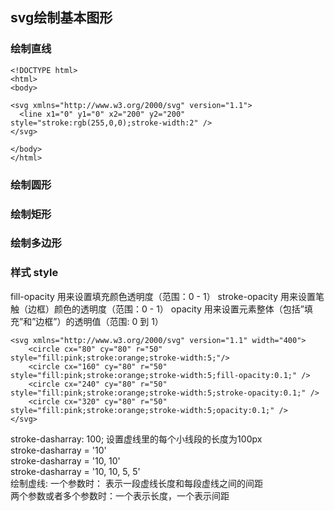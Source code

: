 ## svg绘制基本图形   
### 绘制直线
```
<!DOCTYPE html>  
<html>  
<body>   

<svg xmlns="http://www.w3.org/2000/svg" version="1.1">    
  <line x1="0" y1="0" x2="200" y2="200" style="stroke:rgb(255,0,0);stroke-width:2" />    
</svg>   

</body>  
</html>    
```
### 绘制圆形
### 绘制矩形
### 绘制多边形

### 样式 style
fill-opacity 用来设置填充颜色透明度（范围：0 - 1） 
stroke-opacity 用来设置笔触（边框）颜色的透明度（范围：0 - 1） 
opacity 用来设置元素整体（包括”填充”和”边框”）的透明值（范围: 0 到 1）  
```
<svg xmlns="http://www.w3.org/2000/svg" version="1.1" width="400">
    <circle cx="80" cy="80" r="50" style="fill:pink;stroke:orange;stroke-width:5;"/>
    <circle cx="160" cy="80" r="50" style="fill:pink;stroke:orange;stroke-width:5;fill-opacity:0.1;" />
    <circle cx="240" cy="80" r="50" style="fill:pink;stroke:orange;stroke-width:5;stroke-opacity:0.1;" />
    <circle cx="320" cy="80" r="50" style="fill:pink;stroke:orange;stroke-width:5;opacity:0.1;" />
</svg>  
```
stroke-dasharray: 100; 设置虚线里的每个小线段的长度为100px     
stroke-dasharray = '10'   
stroke-dasharray = '10, 10'   
stroke-dasharray = '10, 10, 5, 5'    
绘制虚线: 一个参数时： 表示一段虚线长度和每段虚线之间的间距  
两个参数或者多个参数时：一个表示长度，一个表示间距   



